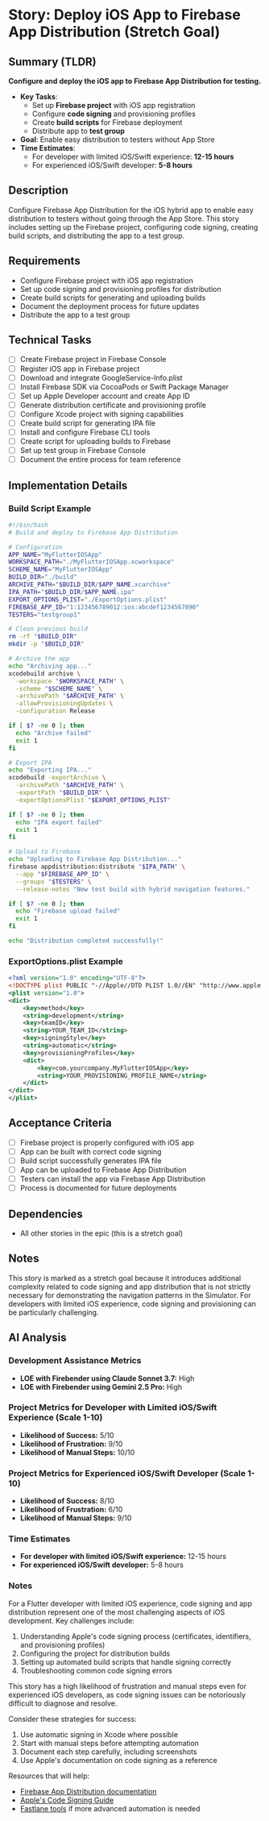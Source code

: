 # Story: Deploy iOS App to Firebase App Distribution (Stretch Goal)

## Summary (TLDR)

**Configure and deploy the iOS app to Firebase App Distribution for testing.**

* **Key Tasks**:
    * Set up **Firebase project** with iOS app registration
    * Configure **code signing** and provisioning profiles
    * Create **build scripts** for Firebase deployment
    * Distribute app to **test group**
* **Goal**: Enable easy distribution to testers without App Store
* **Time Estimates**:
    * For developer with limited iOS/Swift experience: **12-15 hours**
    * For experienced iOS/Swift developer: **5-8 hours**

## Description

Configure Firebase App Distribution for the iOS hybrid app to enable easy distribution to testers
without going through the App Store. This story includes setting up the Firebase project,
configuring code signing, creating build scripts, and distributing the app to a test group.

## Requirements

- Configure Firebase project with iOS app registration
- Set up code signing and provisioning profiles for distribution
- Create build scripts for generating and uploading builds
- Document the deployment process for future updates
- Distribute the app to a test group

## Technical Tasks

- [ ] Create Firebase project in Firebase Console
- [ ] Register iOS app in Firebase project
- [ ] Download and integrate GoogleService-Info.plist
- [ ] Install Firebase SDK via CocoaPods or Swift Package Manager
- [ ] Set up Apple Developer account and create App ID
- [ ] Generate distribution certificate and provisioning profile
- [ ] Configure Xcode project with signing capabilities
- [ ] Create build script for generating IPA file
- [ ] Install and configure Firebase CLI tools
- [ ] Create script for uploading builds to Firebase
- [ ] Set up test group in Firebase Console
- [ ] Document the entire process for team reference

## Implementation Details

### Build Script Example

```bash
#!/bin/bash
# Build and deploy to Firebase App Distribution

# Configuration
APP_NAME="MyFlutterIOSApp"
WORKSPACE_PATH="./MyFlutterIOSApp.xcworkspace"
SCHEME_NAME="MyFlutterIOSApp"
BUILD_DIR="./build"
ARCHIVE_PATH="$BUILD_DIR/$APP_NAME.xcarchive"
IPA_PATH="$BUILD_DIR/$APP_NAME.ipa"
EXPORT_OPTIONS_PLIST="./ExportOptions.plist"
FIREBASE_APP_ID="1:123456789012:ios:abcdef1234567890"
TESTERS="testgroup1"

# Clean previous build
rm -rf "$BUILD_DIR"
mkdir -p "$BUILD_DIR"

# Archive the app
echo "Archiving app..."
xcodebuild archive \
  -workspace "$WORKSPACE_PATH" \
  -scheme "$SCHEME_NAME" \
  -archivePath "$ARCHIVE_PATH" \
  -allowProvisioningUpdates \
  -configuration Release

if [ $? -ne 0 ]; then
  echo "Archive failed"
  exit 1
fi

# Export IPA
echo "Exporting IPA..."
xcodebuild -exportArchive \
  -archivePath "$ARCHIVE_PATH" \
  -exportPath "$BUILD_DIR" \
  -exportOptionsPlist "$EXPORT_OPTIONS_PLIST"

if [ $? -ne 0 ]; then
  echo "IPA export failed"
  exit 1
fi

# Upload to Firebase
echo "Uploading to Firebase App Distribution..."
firebase appdistribution:distribute "$IPA_PATH" \
  --app "$FIREBASE_APP_ID" \
  --groups "$TESTERS" \
  --release-notes "New test build with hybrid navigation features."

if [ $? -ne 0 ]; then
  echo "Firebase upload failed"
  exit 1
fi

echo "Distribution completed successfully!"
```

### ExportOptions.plist Example

```xml
<?xml version="1.0" encoding="UTF-8"?>
<!DOCTYPE plist PUBLIC "-//Apple//DTD PLIST 1.0//EN" "http://www.apple.com/DTDs/PropertyList-1.0.dtd">
<plist version="1.0">
<dict>
    <key>method</key>
    <string>development</string>
    <key>teamID</key>
    <string>YOUR_TEAM_ID</string>
    <key>signingStyle</key>
    <string>automatic</string>
    <key>provisioningProfiles</key>
    <dict>
        <key>com.yourcompany.MyFlutterIOSApp</key>
        <string>YOUR_PROVISIONING_PROFILE_NAME</string>
    </dict>
</dict>
</plist>
```

## Acceptance Criteria

- [ ] Firebase project is properly configured with iOS app
- [ ] App can be built with correct code signing
- [ ] Build script successfully generates IPA file
- [ ] App can be uploaded to Firebase App Distribution
- [ ] Testers can install the app via Firebase App Distribution
- [ ] Process is documented for future deployments

## Dependencies

- All other stories in the epic (this is a stretch goal)

## Notes

This story is marked as a stretch goal because it introduces additional complexity related to code
signing and app distribution that is not strictly necessary for demonstrating the navigation
patterns in the Simulator. For developers with limited iOS experience, code signing and provisioning
can be particularly challenging.

## AI Analysis

### Development Assistance Metrics

- **LOE with Firebender using Claude Sonnet 3.7:** High
- **LOE with Firebender using Gemini 2.5 Pro:** High

### Project Metrics for Developer with Limited iOS/Swift Experience (Scale 1-10)

- **Likelihood of Success:** 5/10
- **Likelihood of Frustration:** 9/10
- **Likelihood of Manual Steps:** 10/10

### Project Metrics for Experienced iOS/Swift Developer (Scale 1-10)

- **Likelihood of Success:** 8/10
- **Likelihood of Frustration:** 6/10
- **Likelihood of Manual Steps:** 9/10

### Time Estimates

- **For developer with limited iOS/Swift experience:** 12-15 hours
- **For experienced iOS/Swift developer:** 5-8 hours

### Notes

For a Flutter developer with limited iOS experience, code signing and app distribution represent one
of the most challenging aspects of iOS development. Key challenges include:

1. Understanding Apple's code signing process (certificates, identifiers, and provisioning profiles)
2. Configuring the project for distribution builds
3. Setting up automated build scripts that handle signing correctly
4. Troubleshooting common code signing errors

This story has a high likelihood of frustration and manual steps even for experienced iOS
developers, as code signing issues can be notoriously difficult to diagnose and resolve.

Consider these strategies for success:

1. Use automatic signing in Xcode where possible
2. Start with manual steps before attempting automation
3. Document each step carefully, including screenshots
4. Use Apple's documentation on code signing as a reference

Resources that will help:

- [Firebase App Distribution documentation](https://firebase.google.com/docs/app-distribution/ios/distribute-console)
- [Apple's Code Signing Guide](https://developer.apple.com/support/code-signing/)
- [Fastlane tools](https://fastlane.tools/) if more advanced automation is needed